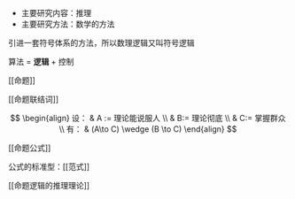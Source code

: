 ---
---

- 主要研究内容：推理
- 主要研究方法：数学的方法

引进一套符号体系的方法，所以数理逻辑又叫符号逻辑

算法 = **逻辑** + 控制


[[命题]]

[[命题联结词]]

$$
\begin{align}
设： & A := 理论能说服人 \\
	 & B:= 理论彻底 \\
	 & C:= 掌握群众 \\
有： & (A\to C) \wedge (B \to C)
\end{align}
$$

[[命题公式]]

公式的标准型：[[范式]]

[[命题逻辑的推理理论]]
